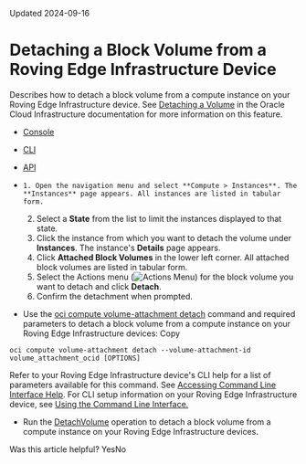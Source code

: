 Updated 2024-09-16
# Detaching a Block Volume from a Roving Edge Infrastructure Device
Describes how to detach a block volume from a compute instance on your Roving Edge Infrastructure device.
See [Detaching a Volume](https://docs.oracle.com/iaas/Content/Block/Tasks/detachingavolume.htm) in the Oracle Cloud Infrastructure documentation for more information on this feature.
  * [Console](https://docs.oracle.com/en-us/iaas/Content/Rover/Block_Volume/Attachment/detach_volume-attachment.htm)
  * [CLI](https://docs.oracle.com/en-us/iaas/Content/Rover/Block_Volume/Attachment/detach_volume-attachment.htm)
  * [API](https://docs.oracle.com/en-us/iaas/Content/Rover/Block_Volume/Attachment/detach_volume-attachment.htm)


  *     1. Open the navigation menu and select **Compute > Instances**. The **Instances** page appears. All instances are listed in tabular form.
    2. Select a **State** from the list to limit the instances displayed to that state.
    3. Click the instance from which you want to detach the volume under **Instances**. The instance's **Details** page appears.
    4. Click **Attached Block Volumes** in the lower left corner. All attached block volumes are listed in tabular form.
    5. Select the Actions menu (![Actions Menu](https://docs.oracle.com/en-us/iaas/Content/libs-rover/libraries/global-images/actions-menu.png)) for the block volume you want to detach and click **Detach**.
    6. Confirm the detachment when prompted.
  * Use the [oci compute volume-attachment detach](https://docs.oracle.com/iaas/tools/oci-cli/latest/oci_cli_docs/cmdref/compute/volume-attachment/detach.html) command and required parameters to detach a block volume from a compute instance on your Roving Edge Infrastructure devices:
Copy
```
oci compute volume-attachment detach --volume-attachment-id volume_attachment_ocid [OPTIONS]
```

Refer to your Roving Edge Infrastructure device's CLI help for a list of parameters available for this command. See [Accessing Command Line Interface Help](https://docs.oracle.com/en-us/iaas/Content/Rover/Access/cli_install.htm#CLIAccessHelp).
For CLI setup information on your Roving Edge Infrastructure device, see [Using the Command Line Interface.](https://docs.oracle.com/en-us/iaas/Content/Rover/Access/cli_install.htm#CLI "Describes how to use the Command Line Interface to access a a Roving Edge Infrastructure device.")
  * Run the [DetachVolume](https://docs.oracle.com/iaas/api/#/en/iaas/latest/Volume/DetachVolume) operation to detach a block volume from a compute instance on your Roving Edge Infrastructure devices.


Was this article helpful?
YesNo

